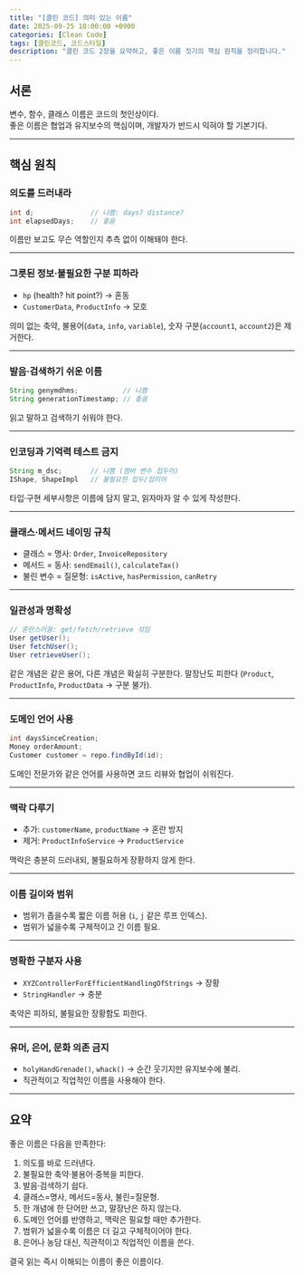 ```yaml
---
title: "[클린 코드] 의미 있는 이름"
date: 2025-09-25 10:00:00 +0900
categories: [Clean Code]
tags: [클린코드, 코드스타일]
description: "클린 코드 2장을 요약하고, 좋은 이름 짓기의 핵심 원칙을 정리합니다."
---
```


## 서론

변수, 함수, 클래스 이름은 코드의 첫인상이다.  
좋은 이름은 협업과 유지보수의 핵심이며, 개발자가 반드시 익혀야 할 기본기다.

---

## 핵심 원칙

### 의도를 드러내라

```java
int d;              // 나쁨: days? distance?
int elapsedDays;    // 좋음
````

이름만 보고도 무슨 역할인지 추측 없이 이해돼야 한다.

---

### 그릇된 정보·불필요한 구분 피하라

* `hp` (health? hit point?) → 혼동
* `CustomerData`, `ProductInfo` → 모호

의미 없는 축약, 불용어(`data`, `info`, `variable`), 숫자 구분(`account1`, `account2`)은 제거한다.

---

### 발음·검색하기 쉬운 이름

```java
String genymdhms;           // 나쁨
String generationTimestamp; // 좋음
```

읽고 말하고 검색하기 쉬워야 한다.

---

### 인코딩과 기억력 테스트 금지

```java
String m_dsc;       // 나쁨 (멤버 변수 접두어)
IShape, ShapeImpl   // 불필요한 접두/접미어
```

타입·구현 세부사항은 이름에 담지 말고, 읽자마자 알 수 있게 작성한다.

---

### 클래스·메서드 네이밍 규칙

* 클래스 = 명사: `Order`, `InvoiceRepository`
* 메서드 = 동사: `sendEmail()`, `calculateTax()`
* 불린 변수 = 질문형: `isActive`, `hasPermission`, `canRetry`

---

### 일관성과 명확성

```java
// 혼란스러움: get/fetch/retrieve 섞임
User getUser();
User fetchUser();
User retrieveUser();
```

같은 개념은 같은 용어, 다른 개념은 확실히 구분한다.
말장난도 피한다 (`Product`, `ProductInfo`, `ProductData` → 구분 불가).

---

### 도메인 언어 사용

```java
int daysSinceCreation;
Money orderAmount;
Customer customer = repo.findById(id);
```

도메인 전문가와 같은 언어를 사용하면 코드 리뷰와 협업이 쉬워진다.

---

### 맥락 다루기

* 추가: `customerName`, `productName` → 혼란 방지
* 제거: `ProductInfoService` → `ProductService`

맥락은 충분히 드러내되, 불필요하게 장황하지 않게 한다.

---

### 이름 길이와 범위

* 범위가 좁을수록 짧은 이름 허용 (`i`, `j` 같은 루프 인덱스).
* 범위가 넓을수록 구체적이고 긴 이름 필요.

---

### 명확한 구분자 사용

* `XYZControllerForEfficientHandlingOfStrings` → 장황
* `StringHandler` → 충분

축약은 피하되, 불필요한 장황함도 피한다.

---

### 유머, 은어, 문화 의존 금지

* `holyHandGrenade()`, `whack()` → 순간 웃기지만 유지보수에 불리.
* 직관적이고 직업적인 이름을 사용해야 한다.

---

## 요약

좋은 이름은 다음을 만족한다:

1. 의도를 바로 드러낸다.
2. 불필요한 축약·불용어·중복을 피한다.
3. 발음·검색하기 쉽다.
4. 클래스=명사, 메서드=동사, 불린=질문형.
5. 한 개념에 한 단어만 쓰고, 말장난은 하지 않는다.
6. 도메인 언어를 반영하고, 맥락은 필요할 때만 추가한다.
7. 범위가 넓을수록 이름은 더 길고 구체적이어야 한다.
8. 은어나 농담 대신, 직관적이고 직업적인 이름을 쓴다.

결국 읽는 즉시 이해되는 이름이 좋은 이름이다.

